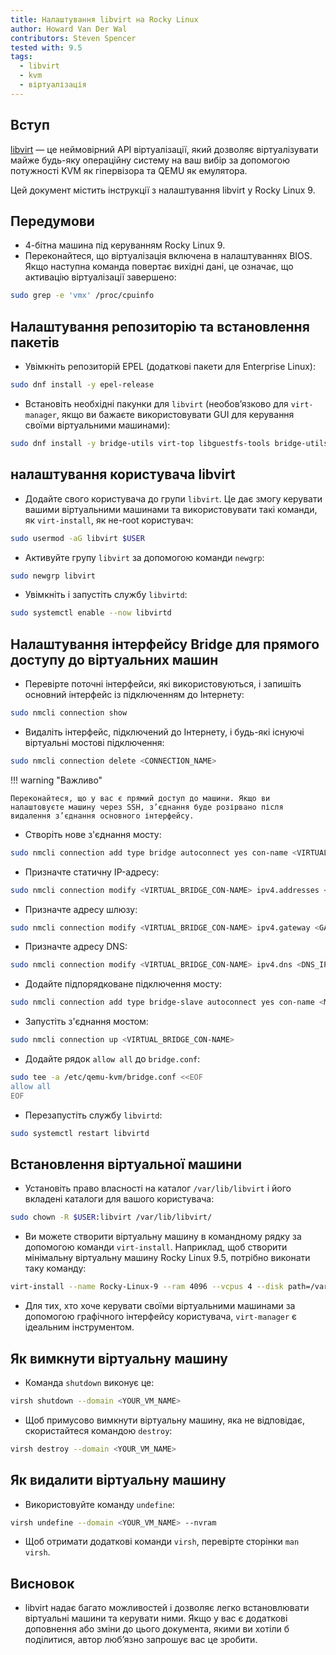 ```yaml
---
title: Налаштування libvirt на Rocky Linux
author: Howard Van Der Wal
contributors: Steven Spencer
tested with: 9.5
tags:
  - libvirt
  - kvm
  - віртуалізація
---
```


## Вступ

[libvirt](https://libvirt.org/) — це неймовірний API віртуалізації, який дозволяє віртуалізувати майже будь-яку операційну систему на ваш вибір за допомогою потужності KVM як гіпервізора та QEMU як емулятора.

Цей документ містить інструкції з налаштування libvirt у Rocky Linux 9.

## Передумови

 - 4-бітна машина під керуванням Rocky Linux 9.
 - Переконайтеся, що віртуалізація включена в налаштуваннях BIOS. Якщо наступна команда повертає вихідні дані, це означає, що активацію віртуалізації завершено:

```bash
sudo grep -e 'vmx' /proc/cpuinfo
```

## Налаштування репозиторію та встановлення пакетів

 - Увімкніть репозиторій EPEL (додаткові пакети для Enterprise Linux):

```bash
sudo dnf install -y epel-release
```

 - Встановіть необхідні пакунки для `libvirt` (необов’язково для `virt-manager`, якщо ви бажаєте використовувати GUI для керування своїми віртуальними машинами):

```bash
sudo dnf install -y bridge-utils virt-top libguestfs-tools bridge-utils virt-viewer qemu-kvm libvirt virt-manager virt-install
```

## налаштування користувача libvirt

 - Додайте свого користувача до групи `libvirt`. Це дає змогу керувати вашими віртуальними машинами та використовувати такі команди, як `virt-install`, як не-root користувач:

```bash
sudo usermod -aG libvirt $USER
```

 - Активуйте групу `libvirt` за допомогою команди `newgrp`:

```bash
sudo newgrp libvirt
```

 - Увімкніть і запустіть службу `libvirtd`:

```bash
sudo systemctl enable --now libvirtd
```

## Налаштування інтерфейсу Bridge для прямого доступу до віртуальних машин

 - Перевірте поточні інтерфейси, які використовуються, і запишіть основний інтерфейс із підключенням до Інтернету:

```bash
sudo nmcli connection show
```

 - Видаліть інтерфейс, підключений до Інтернету, і будь-які існуючі віртуальні мостові підключення:

```bash
sudo nmcli connection delete <CONNECTION_NAME>
```

!!! warning "Важливо"

```
Переконайтеся, що у вас є прямий доступ до машини. Якщо ви налаштовуєте машину через SSH, з’єднання буде розірвано після видалення з’єднання основного інтерфейсу.
```

 - Створіть нове з'єднання мосту:

```bash
sudo nmcli connection add type bridge autoconnect yes con-name <VIRTUAL_BRIDGE_CON-NAME> ifname <VIRTUAL_BRIDGE_IFNAME>
```

 - Призначте статичну IP-адресу:

```bash
sudo nmcli connection modify <VIRTUAL_BRIDGE_CON-NAME> ipv4.addresses <STATIC_IP/SUBNET_MASK> ipv4.method manual
```

 - Призначте адресу шлюзу:

```bash
sudo nmcli connection modify <VIRTUAL_BRIDGE_CON-NAME> ipv4.gateway <GATEWAY_IP>
```

 - Призначте адресу DNS:

```bash
sudo nmcli connection modify <VIRTUAL_BRIDGE_CON-NAME> ipv4.dns <DNS_IP>
```

 - Додайте підпорядковане підключення мосту:

```bash
sudo nmcli connection add type bridge-slave autoconnect yes con-name <MAIN_INTERFACE_WITH_INTERNET_ACCESS_CON-NAME> ifname <MAIN_INTERFACE_WITH_INTERNET_ACCESS_IFNAME> master <VIRTUAL_BRIDGE_CON-NAME>
```

 - Запустіть з'єднання мостом:

```bash
sudo nmcli connection up <VIRTUAL_BRIDGE_CON-NAME>
```

 - Додайте рядок `allow all` до `bridge.conf`:

```bash
sudo tee -a /etc/qemu-kvm/bridge.conf <<EOF
allow all
EOF
```

 - Перезапустіть службу `libvirtd`:

```bash
sudo systemctl restart libvirtd
```

## Встановлення віртуальної машини

 - Установіть право власності на каталог `/var/lib/libvirt` і його вкладені каталоги для вашого користувача:

```bash
sudo chown -R $USER:libvirt /var/lib/libvirt/
```

 - Ви можете створити віртуальну машину в командному рядку за допомогою команди `virt-install`. Наприклад, щоб створити мінімальну віртуальну машину Rocky Linux 9.5, потрібно виконати таку команду:

```bash
virt-install --name Rocky-Linux-9 --ram 4096 --vcpus 4 --disk path=/var/lib/libvirt/images/rocky-linux-9.img,size=20 --os-variant rocky9 --network bridge=virbr0,model=virtio --graphics none --console pty,target_type=serial --extra-args 'console=ttyS0,115200n8' --location ~/isos/Rocky-9.5-x86_64-minimal.iso
```

 - Для тих, хто хоче керувати своїми віртуальними машинами за допомогою графічного інтерфейсу користувача, `virt-manager` є ідеальним інструментом.

## Як вимкнути віртуальну машину

 - Команда `shutdown` виконує це:

```bash
virsh shutdown --domain <YOUR_VM_NAME>
```

 - Щоб примусово вимкнути віртуальну машину, яка не відповідає, скористайтеся командою `destroy`:

```bash
virsh destroy --domain <YOUR_VM_NAME>
```

## Як видалити віртуальну машину

 - Використовуйте команду `undefine`:

```bash
virsh undefine --domain <YOUR_VM_NAME> --nvram
```

 - Щоб отримати додаткові команди `virsh`, перевірте сторінки `man` `virsh`.

## Висновок

 - libvirt надає багато можливостей і дозволяє легко встановлювати віртуальні машини та керувати ними. Якщо у вас є додаткові доповнення або зміни до цього документа, якими ви хотіли б поділитися, автор люб’язно запрошує вас це зробити.
